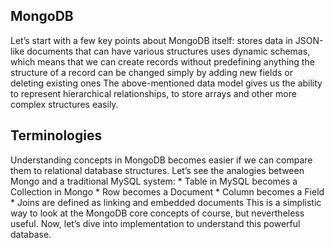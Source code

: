 
## MongoDB <br>
<p>Let’s start with a few key points about MongoDB itself:
stores data in JSON-like documents that can have various structures
uses dynamic schemas, which means that we can create records without predefining anything
the structure of a record can be changed simply by adding new fields or deleting existing ones
The above-mentioned data model gives us the ability to represent hierarchical relationships, to store arrays and other more complex structures easily.
</p>


## Terminologies<br>
<p>Understanding concepts in MongoDB becomes easier if we can compare them to relational database structures.
Let’s see the analogies between Mongo and a traditional MySQL system:
* Table in MySQL becomes a Collection in Mongo
* Row becomes a Document
* Column becomes a Field
* Joins are defined as linking and embedded documents
This is a simplistic way to look at the MongoDB core concepts of course, but nevertheless useful.
Now, let’s dive into implementation to understand this powerful database.
<p>

